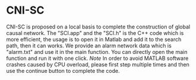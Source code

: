 # CNI-SC
CNI-SC is proposed on a local basis to complete the construction of global causal network.
The "SCI.app" and the "SCI.h" is the C++ code which is more efficient, the usage is to open it in Matlab and add it to the search path, then it can works.
We provide an alarm network data which is "alarm.txt" and use it in the main function. You can directly open the main function and run it with one click.
*Note* In order to avoid MATLAB software crashes caused by CPU overload, please first step multiple times and then use the continue button to complete the code.
